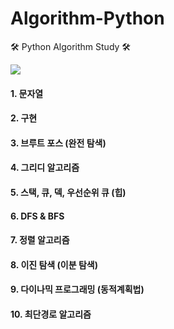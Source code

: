 # Algorithm-Python
🛠 Python Algorithm Study 🛠

![](http://mazassumnida.wtf/api/v2/generate_badge?boj=dbfgml741)

#### 1. 문자열
#### 2. 구현
#### 3. 브루트 포스 (완전 탐색)
#### 4. 그리디 알고리즘
#### 5. 스택, 큐, 덱, 우선순위 큐 (힙)
#### 6. DFS & BFS
#### 7. 정렬 알고리즘
#### 8. 이진 탐색 (이분 탐색)
#### 9. 다이나믹 프로그래밍 (동적계획법)
#### 10. 최단경로 알고리즘
